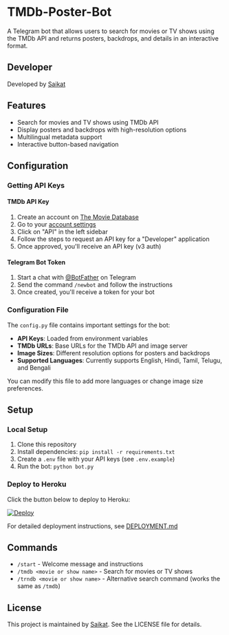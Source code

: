 # TMDb-Poster-Bot

A Telegram bot that allows users to search for movies or TV shows using the TMDb API and returns posters, backdrops, and details in an interactive format.

## Developer

Developed by [Saikat](https://github.com/saikatwtf)

## Features

- Search for movies and TV shows using TMDb API
- Display posters and backdrops with high-resolution options
- Multilingual metadata support
- Interactive button-based navigation

## Configuration

### Getting API Keys

#### TMDb API Key
1. Create an account on [The Movie Database](https://www.themoviedb.org/)
2. Go to your [account settings](https://www.themoviedb.org/settings/api)
3. Click on "API" in the left sidebar
4. Follow the steps to request an API key for a "Developer" application
5. Once approved, you'll receive an API key (v3 auth)

#### Telegram Bot Token
1. Start a chat with [@BotFather](https://t.me/BotFather) on Telegram
2. Send the command `/newbot` and follow the instructions
3. Once created, you'll receive a token for your bot

### Configuration File
The `config.py` file contains important settings for the bot:

- **API Keys**: Loaded from environment variables
- **TMDb URLs**: Base URLs for the TMDb API and image server
- **Image Sizes**: Different resolution options for posters and backdrops
- **Supported Languages**: Currently supports English, Hindi, Tamil, Telugu, and Bengali

You can modify this file to add more languages or change image size preferences.

## Setup

### Local Setup
1. Clone this repository
2. Install dependencies: `pip install -r requirements.txt`
3. Create a `.env` file with your API keys (see `.env.example`)
4. Run the bot: `python bot.py`

### Deploy to Heroku
Click the button below to deploy to Heroku:

[![Deploy](https://www.herokucdn.com/deploy/button.svg)](https://heroku.com/deploy)

For detailed deployment instructions, see [DEPLOYMENT.md](DEPLOYMENT.md)

## Commands

- `/start` - Welcome message and instructions
- `/tmdb <movie or show name>` - Search for movies or TV shows
- `/trndb <movie or show name>` - Alternative search command (works the same as `/tmdb`)

## License

This project is maintained by [Saikat](https://github.com/saikatwtf). See the LICENSE file for details.